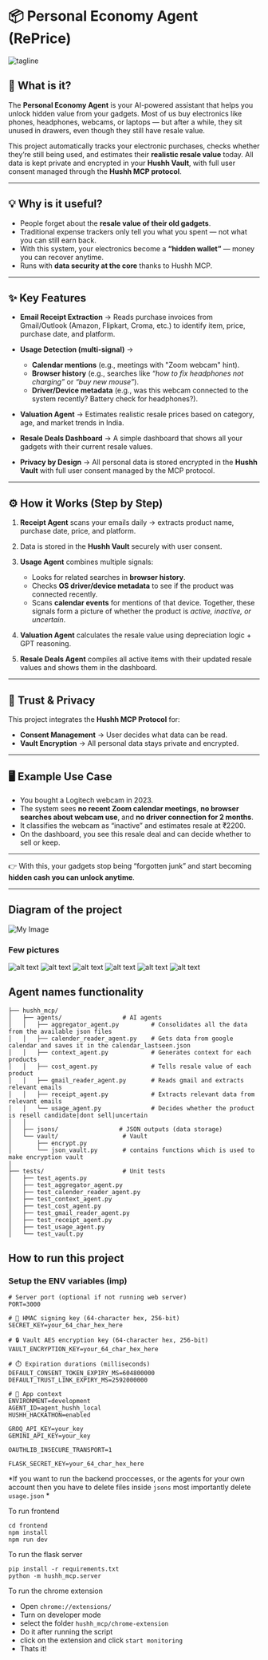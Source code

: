 

# 📦 Personal Economy Agent (RePrice)
![tagline](submissions/tagline.png)

## 🚀 What is it?

The **Personal Economy Agent** is your AI-powered assistant that helps you unlock hidden value from your gadgets. Most of us buy electronics like phones, headphones, webcams, or laptops — but after a while, they sit unused in drawers, even though they still have resale value.

This project automatically tracks your electronic purchases, checks whether they’re still being used, and estimates their **realistic resale value** today. All data is kept private and encrypted in your **Hushh Vault**, with full user consent managed through the **Hushh MCP protocol**.

---

## 💡 Why is it useful?

* People forget about the **resale value of their old gadgets**.
* Traditional expense trackers only tell you what you spent — not what you can still earn back.
* With this system, your electronics become a **“hidden wallet”** — money you can recover anytime.
* Runs with **data security at the core** thanks to Hushh MCP.

---

## ✨ Key Features

* **Email Receipt Extraction** → Reads purchase invoices from Gmail/Outlook (Amazon, Flipkart, Croma, etc.) to identify item, price, purchase date, and platform.
* **Usage Detection (multi-signal)** →

  * **Calendar mentions** (e.g., meetings with "Zoom webcam" hint).
  * **Browser history** (e.g., searches like *“how to fix headphones not charging”* or *“buy new mouse”*).
  * **Driver/Device metadata** (e.g., was this webcam connected to the system recently? Battery check for headphones?).
* **Valuation Agent** → Estimates realistic resale prices based on category, age, and market trends in India.
* **Resale Deals Dashboard** → A simple dashboard that shows all your gadgets with their current resale values.
* **Privacy by Design** → All personal data is stored encrypted in the **Hushh Vault** with full user consent managed by the MCP protocol.

---

## ⚙️ How it Works (Step by Step)

1. **Receipt Agent** scans your emails daily → extracts product name, purchase date, price, and platform.
2. Data is stored in the **Hushh Vault** securely with user consent.
3. **Usage Agent** combines multiple signals:

   * Looks for related searches in **browser history**.
   * Checks **OS driver/device metadata** to see if the product was connected recently.
   * Scans **calendar events** for mentions of that device.
     Together, these signals form a picture of whether the product is *active, inactive, or uncertain*.
4. **Valuation Agent** calculates the resale value using depreciation logic + GPT reasoning.
5. **Resale Deals Agent** compiles all active items with their updated resale values and shows them in the dashboard.

---

## 🔐 Trust & Privacy

This project integrates the **Hushh MCP Protocol** for:

* **Consent Management** → User decides what data can be read.
* **Vault Encryption** → All personal data stays private and encrypted.

---

## 🖥️ Example Use Case

* You bought a Logitech webcam in 2023.
* The system sees **no recent Zoom calendar meetings**, **no browser searches about webcam use**, and **no driver connection for 2 months**.
* It classifies the webcam as “inactive” and estimates resale at ₹2200.
* On the dashboard, you see this resale deal and can decide whether to sell or keep.

---

👉 With this, your gadgets stop being “forgotten junk” and start becoming **hidden cash you can unlock anytime**.

---

## Diagram of the project

![My Image](project_flow.jpg)

### Few pictures
![alt text](submissions/image.png)
![alt text](submissions/image-1.png)
![alt text](submissions/image-2.png)
![alt text](submissions/image-3.png)
![alt text](submissions/image-4.png)
![alt text](submissions/image-5.png)


## Agent names functionality
```
├── hushh_mcp/                  
│   ├── agents/                 # AI agents
│   │   ├── aggregator_agent.py         # Consolidates all the data from the available json files
│   │   ├── calender_reader_agent.py    # Gets data from google calendar and saves it in the calendar_lastseen.json
│   │   ├── context_agent.py            # Generates context for each products
│   │   ├── cost_agent.py               # Tells resale value of each product
│   │   ├── gmail_reader_agent.py       # Reads gmail and extracts relevant emails
│   │   ├── receipt_agent.py            # Extracts relevant data from relevant emails
│   │   └── usage_agent.py              # Decides whether the product is resell candidate|dont sell|uncertain
│   │
│   ├── jsons/                 # JSON outputs (data storage)
│   └── vault/                  # Vault
│       ├── encrypt.py
│       └── json_vault.py       # contains functions which is used to make encryption vault
│
├── tests/                      # Unit tests
│   ├── test_agents.py
│   ├── test_aggregator_agent.py
│   ├── test_calender_reader_agent.py
│   ├── test_context_agent.py
│   ├── test_cost_agent.py
│   ├── test_gmail_reader_agent.py
│   ├── test_receipt_agent.py
│   ├── test_usage_agent.py
│   └── test_vault.py
```

## How to run this project

### Setup the ENV variables (imp)
```
# Server port (optional if not running web server)
PORT=3000

# 🔐 HMAC signing key (64-character hex, 256-bit)
SECRET_KEY=your_64_char_hex_here

# 🔒 Vault AES encryption key (64-character hex, 256-bit)
VAULT_ENCRYPTION_KEY=your_64_char_hex_here

# ⏱️ Expiration durations (milliseconds)
DEFAULT_CONSENT_TOKEN_EXPIRY_MS=604800000
DEFAULT_TRUST_LINK_EXPIRY_MS=2592000000

# 🌱 App context
ENVIRONMENT=development
AGENT_ID=agent_hushh_local
HUSHH_HACKATHON=enabled

GROQ_API_KEY=your_key
GEMINI_API_KEY=your_key

OAUTHLIB_INSECURE_TRANSPORT=1

FLASK_SECRET_KEY=your_64_char_hex_here
```

*If you want to run the backend proccesses, or the agents for your own account then you have to delete files inside ```jsons``` most importantly delete ```usage.json``` *


To run frontend

```
cd frontend
npm install
npm run dev
```

To run the flask server

```
pip install -r requirements.txt
python -m hushh_mcp.server
```

To run the chrome extension

- Open ```chrome://extensions/```
- Turn on developer mode
- select the folder ```hushh_mcp/chrome-extension```
- Do it after running the script
- click on the extension and click ```start monitoring```
- Thats it!


